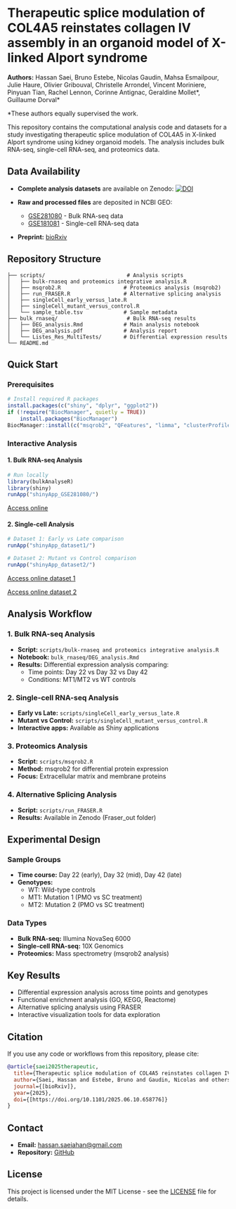 # Therapeutic splice modulation of COL4A5 reinstates collagen IV assembly in an organoid model of X-linked Alport syndrome

**Authors:** Hassan Saei, Bruno Estebe, Nicolas Gaudin, Mahsa Esmailpour, Julie Haure, Olivier Gribouval, Christelle Arrondel, Vincent Moriniere, Pinyuan Tian, Rachel Lennon, Corinne Antignac, Geraldine Mollet*, Guillaume Dorval*

*These authors equally supervised the work.

This repository contains the computational analysis code and datasets for a study investigating therapeutic splice modulation of COL4A5 in X-linked Alport syndrome using kidney organoid models. The analysis includes bulk RNA-seq, single-cell RNA-seq, and proteomics data.

## Data Availability

- **Complete analysis datasets** are available on Zenodo: [![DOI](https://zenodo.org/badge/DOI/10.5281/zenodo.16585561.svg)](https://doi.org/10.5281/zenodo.16585561)
- **Raw and processed files** are deposited in NCBI GEO:
  - [GSE281080](https://www.ncbi.nlm.nih.gov/geo/query/acc.cgi?acc=GSE281080) - Bulk RNA-seq data
  - [GSE181081](https://www.ncbi.nlm.nih.gov/geo/query/acc.cgi?acc=GSE181081) - Single-cell RNA-seq data

- **Preprint:** [bioRxiv](https://www.biorxiv.org/content/10.1101/2025.06.10.658776v1)

## Repository Structure

```
├── scripts/                          # Analysis scripts
│   ├── bulk-rnaseq and proteomics integrative analysis.R
│   ├── msqrob2.R                    # Proteomics analysis (msqrob2)
│   ├── run_FRASER.R                 # Alternative splicing analysis
│   ├── singleCell_early_versus_late.R
│   ├── singleCell_mutant_versus_control.R
│   └── sample_table.tsv             # Sample metadata
├── bulk_rnaseq/                      # Bulk RNA-seq results
│   ├── DEG_analysis.Rmd             # Main analysis notebook
│   ├── DEG_analysis.pdf             # Analysis report
│   └── Listes_Res_MultiTests/       # Differential expression results
└── README.md
```

## Quick Start
### Prerequisites

```r
# Install required R packages
install.packages(c("shiny", "dplyr", "ggplot2"))
if (!require("BiocManager", quietly = TRUE))
    install.packages("BiocManager")
BiocManager::install(c("msqrob2", "QFeatures", "limma", "clusterProfiler"))
```

### Interactive Analysis
#### 1. Bulk RNA-seq Analysis

```r
# Run locally
library(bulkAnalyseR)
library(shiny)
runApp("shinyApp_GSE281080/")
```
[Access online](https://hassansaei.shinyapps.io/shiny_gse281080/)


#### 2. Single-cell Analysis
```r
# Dataset 1: Early vs Late comparison
runApp("shinyApp_dataset1/")

# Dataset 2: Mutant vs Control comparison  
runApp("shinyApp_dataset2/")
```
[Access online dataset 1](https://hassansaei.shinyapps.io/shinyapp_dataset1/)

[Access online dataset 2](https://hassansaei.shinyapps.io/shinyapp_dataset2/)

## Analysis Workflow

### 1. Bulk RNA-seq Analysis
- **Script:** `scripts/bulk-rnaseq and proteomics integrative analysis.R`
- **Notebook:** `bulk_rnaseq/DEG_analysis.Rmd`
- **Results:** Differential expression analysis comparing:
  - Time points: Day 22 vs Day 32 vs Day 42
  - Conditions: MT1/MT2 vs WT controls

### 2. Single-cell RNA-seq Analysis
- **Early vs Late:** `scripts/singleCell_early_versus_late.R`
- **Mutant vs Control:** `scripts/singleCell_mutant_versus_control.R`
- **Interactive apps:** Available as Shiny applications

### 3. Proteomics Analysis
- **Script:** `scripts/msqrob2.R`
- **Method:** msqrob2 for differential protein expression
- **Focus:** Extracellular matrix and membrane proteins

### 4. Alternative Splicing Analysis
- **Script:** `scripts/run_FRASER.R`
- **Results:** Available in Zenodo (Fraser_out folder)

## Experimental Design

### Sample Groups
- **Time course:** Day 22 (early), Day 32 (mid), Day 42 (late)
- **Genotypes:** 
  - WT: Wild-type controls
  - MT1: Mutation 1 (PMO vs SC treatment)
  - MT2: Mutation 2 (PMO vs SC treatment)

### Data Types
- **Bulk RNA-seq:** Illumina NovaSeq 6000
- **Single-cell RNA-seq:** 10X Genomics
- **Proteomics:** Mass spectrometry (msqrob2 analysis)

## Key Results
- Differential expression analysis across time points and genotypes
- Functional enrichment analysis (GO, KEGG, Reactome)
- Alternative splicing analysis using FRASER
- Interactive visualization tools for data exploration

## Citation
If you use any code or workflows from this repository, please cite:

```bibtex
@article{saei2025therapeutic,
  title={Therapeutic splice modulation of COL4A5 reinstates collagen IV assembly in an organoid model of X-linked Alport syndrome},
  author={Saei, Hassan and Estebe, Bruno and Gaudin, Nicolas and others},
  journal={[bioRxiv]},
  year={2025},
  doi={[https://doi.org/10.1101/2025.06.10.658776]}
}
```

## Contact
- **Email:** hassan.saeiahan@gmail.com
- **Repository:** [GitHub](https://github.com/[username]/Saei_JCI_Insight_2025)

## License
This project is licensed under the MIT License - see the [LICENSE](LICENSE) file for details.

